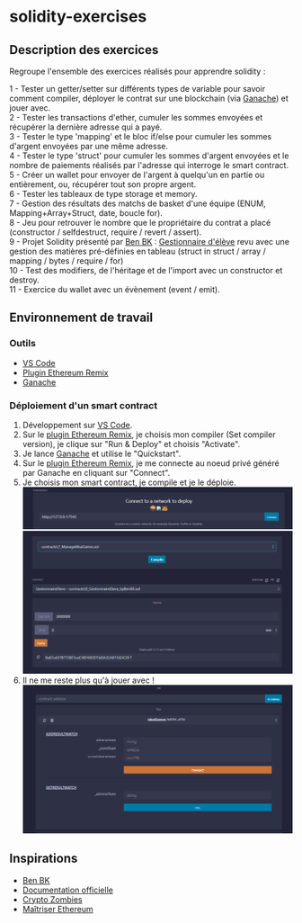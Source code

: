 # solidity-exercises
## Description des exercices
Regroupe l'ensemble des exercices réalisés pour apprendre solidity :  
  
1 - Tester un getter/setter sur différents types de variable pour savoir comment compiler, déployer le contrat sur une blockchain (via [Ganache](https://trufflesuite.com/ganache/)) et jouer avec.  
2 - Tester les transactions d'ether, cumuler les sommes envoyées et récupérer la dernière adresse qui a payé.  
3 - Tester le type 'mapping' et le bloc if/else pour cumuler les sommes d'argent envoyées par une même adresse.  
4 - Tester le type 'struct' pour cumuler les sommes d'argent envoyées et le nombre de paiements réalisés par l'adresse qui interroge le smart contract.  
5 - Créer un wallet pour envoyer de l'argent à quelqu'un en partie ou entièrement, ou, récupérer tout son propre argent.  
6 - Tester les tableaux de type storage et memory.  
7 - Gestion des résultats des matchs de basket d'une équipe (ENUM, Mapping+Array+Struct, date, boucle for).  
8 - Jeu pour retrouver le nombre que le propriétaire du contrat a placé (constructor / selfdestruct, require / revert / assert).  
9 - Projet Solidity présenté par [Ben BK](https://www.youtube.com/@BenBK) : [Gestionnaire d'élève](https://www.youtube.com/watch?v=fLi70h1Vje8&list=PLBV4f2pTYexqgdiVpLOWlF-E5sTLPimot&index=15) revu avec une gestion des matières pré-définies en tableau (struct in struct / array / mapping / bytes / require / for)  
10 - Test des modifiers, de l'héritage et de l'import avec un constructor et destroy.  
11 - Exercice du wallet avec un évènement (event / emit).  

## Environnement de travail
### Outils
 - [VS Code](https://code.visualstudio.com/)
 - [Plugin Ethereum Remix](https://github.com/ethereum/remix-vscode)
 - [Ganache](https://trufflesuite.com/ganache/)

### Déploiement d'un smart contract
1. Développement sur [VS Code](https://code.visualstudio.com/).  
2. Sur le [plugin Ethereum Remix](https://github.com/ethereum/remix-vscode), je choisis mon compiler (Set compiler version), je clique sur "Run & Deploy" et choisis "Activate".  
3. Je lance [Ganache](https://trufflesuite.com/ganache/) et utilise le "Quickstart".  
4. Sur le [plugin Ethereum Remix](https://github.com/ethereum/remix-vscode), je me connecte au noeud privé généré par Ganache en cliquant sur "Connect".
5. Je choisis mon smart contract, je compile et je le déploie.  
![](images/remix_connect.png)  
![](images/remix-compiledeploy.png)  
6. Il ne me reste plus qu'à jouer avec !  
![](images/remix-tryit.png)  

## Inspirations
 - [Ben BK](https://www.youtube.com/@BenBK)
 - [Documentation officielle](https://docs.soliditylang.org/)
 - [Crypto Zombies](https://cryptozombies.io/fr/)
 - [Maîtriser Ethereum](https://github.com/maitriser-ca/LivreMaitriserEthereum)
